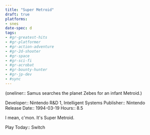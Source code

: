 ```yaml
---
title: "Super Metroid"
draft: true
platforms:
- snes
date-spec: d
tags:
- #gr-greatest-hits 
- #gr-platformer 
- #gr-action-adventure
- #gr-2d-shooter 
- #gr-space 
- #gr-sci-fi 
- #gr-acrobat 
- #gr-bounty-hunter 
- #gr-jp-dev 
- #sync
---
```


(oneliner:: Samus searches the planet Zebes for an infant Metroid.)

Developer:: Nintendo R&D 1, Intelligent Systems
Publisher:: Nintendo
Release Date:: 1994-03-19
Hours:: 8.5

I mean, c'mon. It's Super Metroid.

Play Today:: Switch